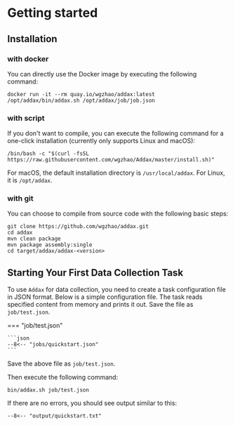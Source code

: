 # Getting started

## Installation

### with docker

You can directly use the Docker image by executing the following command:

```shell
docker run -it --rm quay.io/wgzhao/addax:latest /opt/addax/bin/addax.sh /opt/addax/job/job.json
```

### with script

If you don't want to compile, you can execute the following command for a one-click installation (currently only supports Linux and macOS):

```shell
/bin/bash -c "$(curl -fsSL https://raw.githubusercontent.com/wgzhao/Addax/master/install.sh)"
```

For macOS, the default installation directory is `/usr/local/addax`. For Linux, it is `/opt/addax`.

### with git

You can choose to compile from source code with the following basic steps:

```shell
git clone https://github.com/wgzhao/addax.git
cd addax
mvn clean package
mvn package assembly:single
cd target/addax/addax-<version>
```

## Starting Your First Data Collection Task

To use `Addax` for data collection, you need to create a task configuration file in JSON format. Below is a simple configuration file. The task reads specified content from memory and prints it out. Save the file as `job/test.json`.

=== "job/test.json"

    ```json
    --8<-- "jobs/quickstart.json"
    ```

Save the above file as `job/test.json`.

Then execute the following command:

```shell
bin/addax.sh job/test.json
```

If there are no errors, you should see output similar to this:

```shell
--8<-- "output/quickstart.txt"
```
